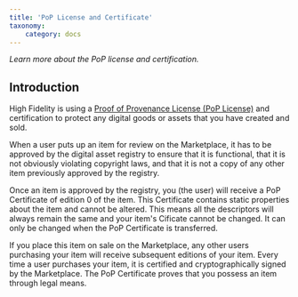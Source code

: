 ```yaml
---
title: 'PoP License and Certificate'
taxonomy:
	category: docs
---
```


*Learn more about the PoP license and certification.*

## Introduction

High Fidelity is using a [Proof of Provenance License (PoP License)](https://digitalassetregistry.com/PoP-License/v1/) and certification to protect any digital goods or assets that you have created and sold. 

When a user puts up an item for review on the Marketplace, it has to be approved by the digital asset registry to ensure that it is functional, that it is not obviously violating copyright laws, and that it is not a copy of any other item previously approved by the registry. 

Once an item is approved by the registry, you (the user) will receive a PoP Certificate of edition 0 of the item. This Certificate contains static properties about the item and cannot be altered. This means all the descriptors will always remain the same and your item's Cificate cannot be changed. It can only be changed when the PoP Certificate is transferred. 

If you place this item on sale on the Marketplace, any other users purchasing your item will receive subsequent editions of your item. Every time a user purchases your item, it is certified and cryptographically signed by the Marketplace. The PoP Certificate proves that you possess an item through legal means. 

